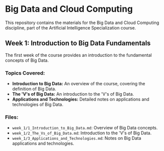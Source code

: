 # Big Data and Cloud Computing

This repository contains the materials for the Big Data and Cloud Computing discipline, part of the Artificial Intelligence Specialization course.

## Week 1: Introduction to Big Data Fundamentals

The first week of the course provides an introduction to the fundamental concepts of Big Data.

### Topics Covered:

*   **Introduction to Big Data:** An overview of the course, covering the definition of Big Data.
*   **The 'V's of Big Data:** An introduction to the 'V's of Big Data.
*   **Applications and Technologies:** Detailed notes on applications and technologies of Big Data.

### Files:

*   `week_1/1_Introduction_to_Big_Data.md`: Overview of Big Data concepts.
*   `week_1/2_The_Vs_of_Big_Data.md`: Introduction to the 'V's of Big Data.
*   `week_1/3_Applications_and_Technologies.md`: Notes on Big Data applications and technologies.

